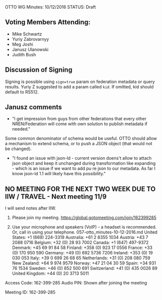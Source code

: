 OTTO WG Minutes: 10/12/2016
STATUS: Draft

## Voting Members Attending:
 - Mike Schwartz
 - Yuriy Zabrovarnyy
 - Meg Joshi
 - Janusz Ulanowski
 - Judith Bush

## Discussion of Signing

Signing is possible using `sign=true` param on federation metadata
or query results. Yuriy Z suggested to add a param called `kid`. 
If omitted, kid should default to RS512.

## Janusz comments

* "I get impression from guys from other federations that every other 
NREN/Federation will come with own solution to publish metadata if 
needed."

Some common denominator of schema would be useful. OTTO should allow 
a mechanism to extend schema, or to push a JSON object (that would
not be changed). 

* "I found an issue with json-ld - current version doens't allow to 
attach json object and keep it unchanged during transformation like 
expanding - which is an issue if we want to add pu
re json to our metadata. As far I know json-ld 1.1 will likely have 
this possibility."


## NO MEETING FOR THE NEXT TWO WEEK DUE TO IIW / TRAVEL - Next meeting 11/9

I will send notes after IIW.

1.  Please join my meeting.
https://global.gotomeeting.com/join/162399285

2.  Use your microphone and speakers (VoIP) - a headset is recommended.  
Or, call in using your telephone.
057-otto_minutes-10-12-2016.md
United States: +1 (669) 224-3319
Australia: +61 2 8355 1034
Austria: +43 7 2088 0716
Belgium: +32 (0) 28 93 7002
Canada: +1 (647) 497-9372
Denmark: +45 69 91 84 58
Finland: +358 (0) 923 17 0556
France: +33 (0) 170 950 590
Germany: +49 (0) 692 5736 7206
Ireland: +353 (0) 19 030 053
Italy: +39 0 699 26 68 65
Netherlands: +31 (0) 208 080 759
New Zealand: +64 9 974 9579
Norway: +47 21 04 30 59
Spain: +34 931 76 1534
Sweden: +46 (0) 852 500 691
Switzerland: +41 (0) 435 0026 89
United Kingdom: +44 (0) 20 3713 5011

Access Code: 162-399-285
Audio PIN: Shown after joining the meeting

Meeting ID: 162-399-285

